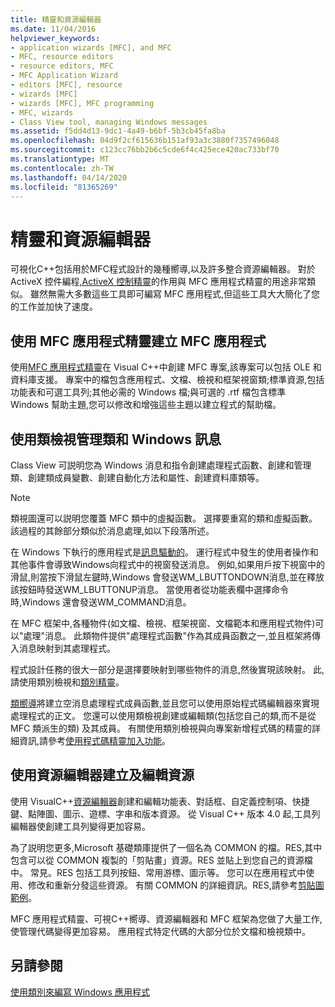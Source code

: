 ```yaml
---
title: 精靈和資源編輯器
ms.date: 11/04/2016
helpviewer_keywords:
- application wizards [MFC], and MFC
- MFC, resource editors
- resource editors, MFC
- MFC Application Wizard
- editors [MFC], resource
- wizards [MFC]
- wizards [MFC], MFC programming
- MFC, wizards
- Class View tool, managing Windows messages
ms.assetid: f5dd4d13-9dc1-4a49-b6bf-5b3cb45fa8ba
ms.openlocfilehash: 04d9f2cf615636b151af93a3c3880f7357496048
ms.sourcegitcommit: c123cc76bb2b6c5cde6f4c425ece420ac733bf70
ms.translationtype: MT
ms.contentlocale: zh-TW
ms.lasthandoff: 04/14/2020
ms.locfileid: "81365269"
---
```

# <a name="wizards-and-the-resource-editors"></a>精靈和資源編輯器

可視化C++包括用於MFC程式設計的幾種嚮導,以及許多整合資源編輯器。 對於 ActiveX 控件編程[,ActiveX 控制精靈](../mfc/reference/mfc-activex-control-wizard.md)的作用與 MFC 應用程式精靈的用途非常類似。 雖然無需大多數這些工具即可編寫 MFC 應用程式,但這些工具大大簡化了您的工作並加快了速度。

## <a name="use-the-mfc-application-wizard-to-create-an-mfc-application"></a><a name="_core_use_appwizard_to_create_an_mfc_application"></a>使用 MFC 應用程式精靈建立 MFC 應用程式

使用[MFC 應用程式精靈](../mfc/reference/mfc-application-wizard.md)在 Visual C++中創建 MFC 專案,該專案可以包括 OLE 和資料庫支援。 專案中的檔包含應用程式、文檔、檢視和框架視窗類;標準資源,包括功能表和可選工具列;其他必需的 Windows 檔;與可選的 .rtf 檔包含標準 Windows 幫助主題,您可以修改和增強這些主題以建立程式的幫助檔。

## <a name="use-class-view-to-manage-classes-and-windows-messages"></a><a name="_core_use_classwizard_to_manage_classes_and_windows_messages"></a>使用類檢視管理類和 Windows 訊息

Class View 可説明您為 Windows 消息和指令創建處理程式函數、創建和管理類、創建類成員變數、創建自動化方法和屬性、創建資料庫類等。

> [!NOTE]
> 類視圖還可以説明您覆蓋 MFC 類中的虛擬函數。 選擇要重寫的類和虛擬函數。 該過程的其餘部分類似於消息處理,如以下段落所述。

在 Windows 下執行的應用程式是[訊息驅動的](../mfc/message-handling-and-mapping.md)。 運行程式中發生的使用者操作和其他事件會導致Windows向程式中的視窗發送消息。 例如,如果用戶按下視窗中的滑鼠,則當按下滑鼠左鍵時,Windows 會發送WM_LBUTTONDOWN消息,並在釋放該按鈕時發送WM_LBUTTONUP消息。 當使用者從功能表欄中選擇命令時,Windows 還會發送WM_COMMAND消息。

在 MFC 框架中,各種物件(如文檔、檢視、框架視窗、文檔範本和應用程式物件)可以"處理"消息。 此類物件提供"處理程式函數"作為其成員函數之一,並且框架將傳入消息映射到其處理程式。

程式設計任務的很大一部分是選擇要映射到哪些物件的消息,然後實現該映射。 此,請使用類別檢視和[類別精靈](reference/mfc-class-wizard.md)。

[類嚮導](reference/mfc-class-wizard.md)將建立空消息處理程式成員函數,並且您可以使用原始程式碼編輯器來實現處理程式的正文。 您還可以使用類檢視創建或編輯類(包括您自己的類,而不是從 MFC 類派生的類) 及其成員。 有關使用類別檢視與向專案新增程式碼的精靈的詳細資訊,請參考[使用程式碼精靈加入功能](../ide/adding-functionality-with-code-wizards-cpp.md)。

## <a name="use-the-resource-editors-to-create-and-edit-resources"></a><a name="_core_use_the_resource_editors_to_create_and_edit_resources"></a>使用資源編輯器建立及編輯資源

使用 VisualC++[資源編輯器](../windows/resource-editors.md)創建和編輯功能表、對話框、自定義控制項、快捷鍵、點陣圖、圖示、遊標、字串和版本資源。 從 Visual C++ 版本 4.0 起,工具列編輯器使創建工具列變得更加容易。

為了説明您更多,Microsoft 基礎類庫提供了一個名為 COMMON 的檔。RES,其中包含可以從 COMMON 複製的「剪貼畫」資源。RES 並貼上到您自己的資源檔中。 常見。RES 包括工具列按鈕、常用游標、圖示等。 您可以在應用程式中使用、修改和重新分發這些資源。 有關 COMMON 的詳細資訊。RES,請參考[剪貼圖範例](../overview/visual-cpp-samples.md)。

MFC 應用程式精靈、可視C++嚮導、資源編輯器和 MFC 框架為您做了大量工作,使管理代碼變得更加容易。 應用程式特定代碼的大部分位於文檔和檢視類中。

## <a name="see-also"></a>另請參閱

[使用類別來編寫 Windows 應用程式](../mfc/using-the-classes-to-write-applications-for-windows.md)
